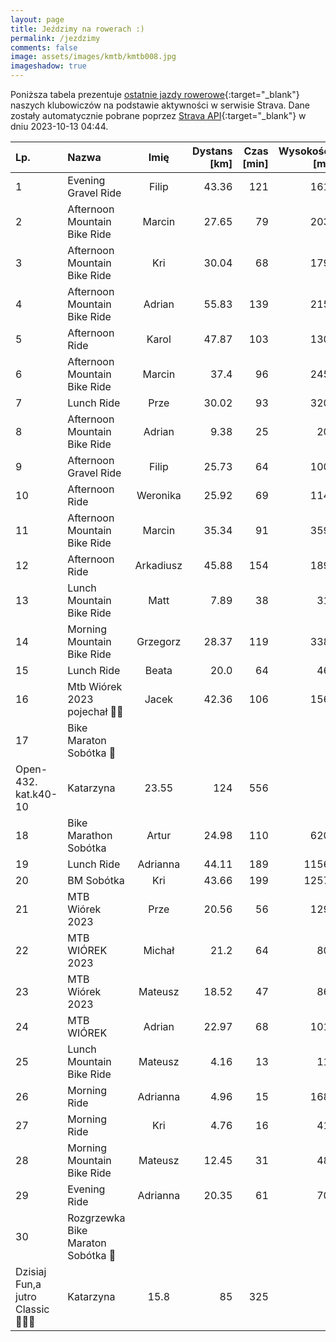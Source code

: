 ```yaml
---
layout: page
title: Jeździmy na rowerach :)
permalink: /jezdzimy
comments: false
image: assets/images/kmtb/kmtb008.jpg
imageshadow: true
---
```


Poniższa tabela prezentuje [ostatnie jazdy rowerowe](https://www.strava.com/clubs/336381){:target="_blank"} naszych klubowiczów na podstawie aktywności w serwisie Strava. Dane zostały automatycznie pobrane poprzez [Strava API](https://developers.strava.com/docs/reference/#api-Clubs-getClubActivitiesById){:target="_blank"} w dniu 2023-10-13 04:44.

Lp. | Nazwa | Imię | Dystans [km] | Czas [min] | Wysokość [m]
:--- | :--- | :---: | ---: | ---: | ---:
1|Evening Gravel Ride|Filip|43.36|121|161
2|Afternoon Mountain Bike Ride|Marcin|27.65|79|203
3|Afternoon Mountain Bike Ride|Kri|30.04|68|179
4|Afternoon Mountain Bike Ride|Adrian|55.83|139|215
5|Afternoon Ride|Karol|47.87|103|130
6|Afternoon Mountain Bike Ride|Marcin|37.4|96|245
7|Lunch Ride|Prze|30.02|93|320
8|Afternoon Mountain Bike Ride|Adrian|9.38|25|20
9|Afternoon Gravel Ride|Filip|25.73|64|100
10|Afternoon Ride|Weronika|25.92|69|114
11|Afternoon Mountain Bike Ride|Marcin|35.34|91|359
12|Afternoon Ride|Arkadiusz|45.88|154|189
13|Lunch Mountain Bike Ride|Matt|7.89|38|31
14|Morning Mountain Bike Ride|Grzegorz|28.37|119|338
15|Lunch Ride|Beata|20.0|64|46
16|Mtb Wiórek 2023 pojechał 🚴‍♂️|Jacek|42.36|106|156
17|Bike Maraton Sobótka 🚴
Open-432.  kat.k40-10|Katarzyna|23.55|124|556
18|Bike Marathon Sobótka|Artur|24.98|110|620
19|Lunch Ride|Adrianna|44.11|189|1156
20|BM Sobótka|Kri|43.66|199|1257
21|MTB Wiórek 2023|Prze|20.56|56|129
22|MTB WIÓREK 2023|Michał|21.2|64|80
23|MTB Wiórek 2023|Mateusz|18.52|47|86
24|MTB WIÓREK|Adrian|22.97|68|101
25|Lunch Mountain Bike Ride|Mateusz|4.16|13|11
26|Morning Ride|Adrianna|4.96|15|168
27|Morning Ride|Kri|4.76|16|41
28|Morning Mountain Bike Ride|Mateusz|12.45|31|48
29|Evening Ride|Adrianna|20.35|61|70
30|Rozgrzewka Bike Maraton Sobótka 🚴
Dzisiaj Fun,a jutro Classic 💪🔥😀|Katarzyna|15.8|85|325
